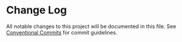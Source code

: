 # Change Log

All notable changes to this project will be documented in this file.
See [Conventional Commits](https://conventionalcommits.org) for commit guidelines. 
